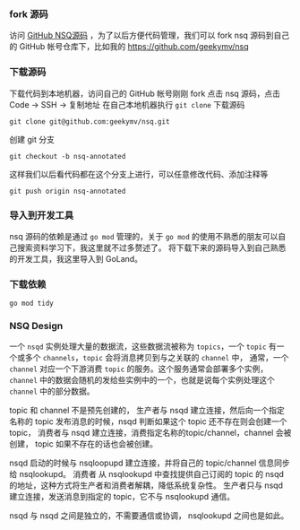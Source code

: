 ### fork 源码
访问 [GitHub NSQ源码](https://github.com/nsqio/nsq) ，为了以后方便代码管理，我们可以 fork nsq 源码到自己的 GitHub 帐号仓库下，比如我的 https://github.com/geekymv/nsq

### 下载源码
下载代码到本地机器，访问自己的 GitHub 帐号刚刚 fork 点击 nsq 源码，点击 Code -> SSH -> 复制地址
在自己本地机器执行 `git clone` 下载源码
```shell
git clone git@github.com:geekymv/nsq.git
```

创建 git 分支
```shell
git checkout -b nsq-annotated
```
这样我们以后看代码都在这个分支上进行，可以任意修改代码、添加注释等
```shell
git push origin nsq-annotated
```

### 导入到开发工具
nsq 源码的依赖是通过 `go mod` 管理的，关于 `go mod` 的使用不熟悉的朋友可以自己搜索资料学习下，我这里就不过多赘述了。
将下载下来的源码导入到自己熟悉的开发工具，我这里导入到 GoLand。

### 下载依赖
```shell
go mod tidy
```




### NSQ Design

一个 `nsqd` 实例处理大量的数据流，这些数据流被称为 `topics`，一个 `topic` 有一个或多个 `channels`，`topic` 会将消息拷贝到与之关联的 `channel` 中，
通常，一个 `channel` 对应一个下游消费 `topic` 的服务。这个服务通常会部署多个实例，`channel` 中的数据会随机的发给些实例中的一个，也就是说每个实例处理这个 `channel` 中的部分数据。

topic 和 channel 不是预先创建的，
生产者与 nsqd 建立连接，然后向一个指定名称的 topic 发布消息的时候，nsqd 判断如果这个 topic 还不存在则会创建一个 topic，
消费者与 nsqd 建立连接，消费指定名称的topic/channel，channel 会被创建， topic 如果不存在的话也会被创建。

nsqd 启动的时候与 nsqloopupd 建立连接，并将自己的 topic/channel 信息同步给 nsqlookupd。
消费者 从 nsqlookupd 中查找提供自己订阅的 topic 的 nsqd 的地址，这种方式将生产者和消费者解耦，降低系统复杂性。
生产者只与 nsqd 建立连接，发送消息到指定的 topic，它不与 nsqlookupd 通信。

nsqd 与 nsqd 之间是独立的，不需要通信或协调， nsqlookupd 之间也是如此。